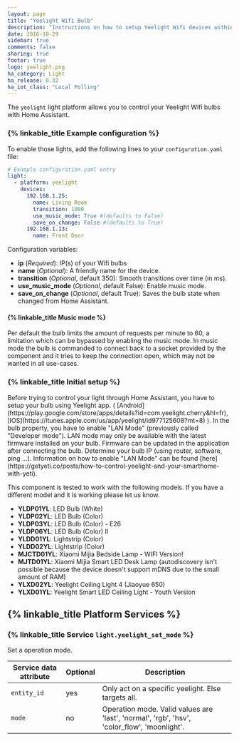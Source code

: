 ```yaml
---
layout: page
title: "Yeelight Wifi Bulb"
description: "Instructions on how to setup Yeelight Wifi devices within Home Assistant."
date: 2016-10-29
sidebar: true
comments: false
sharing: true
footer: true
logo: yeelight.png
ha_category: Light
ha_release: 0.32
ha_iot_class: "Local Polling"
---
```


The `yeelight` light platform allows you to control your Yeelight Wifi bulbs with Home Assistant.

### {% linkable_title Example configuration %}

To enable those lights, add the following lines to your `configuration.yaml` file:

```yaml
# Example configuration.yaml entry
light:
  - platform: yeelight
    devices:
      192.168.1.25:
        name: Living Room
        transition: 1000
        use_music_mode: True #(defaults to False)
        save_on_change: False #(defaults to True)
      192.168.1.13:
        name: Front Door
```

Configuration variables:

- **ip** (*Required*): IP(s) of your Wifi bulbs
- **name** (*Optional*): A friendly name for the device.
- **transition** (*Optional*, default 350): Smooth transitions over time (in ms).
- **use_music_mode** (*Optional*, default False): Enable music mode.
- **save_on_change** (*Optional*, default True): Saves the bulb state when changed from Home Assistant.

#### {% linkable_title Music mode  %}
Per default the bulb limits the amount of requests per minute to 60, a limitation which can be bypassed by enabling the music mode. In music mode the bulb is commanded to connect back to a socket provided by the component and it tries to keep the connection open, which may not be wanted in all use-cases.

### {% linkable_title Initial setup %}
<p class='note'>
Before trying to control your light through Home Assistant, you have to setup your bulb using Yeelight app. ( [Android](https://play.google.com/store/apps/details?id=com.yeelight.cherry&hl=fr), [IOS](https://itunes.apple.com/us/app/yeelight/id977125608?mt=8) ).
In the bulb property, you have to enable "LAN Mode" (previously called "Developer mode"). LAN mode may only be available with the latest firmware installed on your bulb.  Firmware can be updated in the application after connecting the bulb.
Determine your bulb IP (using router, software, ping ...).
Information on how to enable "LAN Mode" can be found [here](https://getyeti.co/posts/how-to-control-yeelight-and-your-smarthome-with-yeti).
</p>

<p class='note warning'>
This component is tested to work with the following models. If you have a different model and it is working please let us know.
</p>

- **YLDP01YL**: LED Bulb (White)
- **YLDP02YL**: LED Bulb (Color)
- **YLDP03YL**: LED Bulb (Color) - E26
- **YLDP06YL**: LED Bulb (Color) II
- **YLDD01YL**: Lightstrip (Color)
- **YLDD02YL**: Lightstrip (Color)
- **MJCTD01YL**: Xiaomi Mijia Bedside Lamp - WIFI Version!
- **MJTD01YL**: Xiaomi Mijia Smart LED Desk Lamp (autodiscovery isn't possible because the device doesn't support mDNS due to the small amount of RAM)
- **YLXD02YL**: Yeelight Ceiling Light 4 (Jiaoyue 650)
- **YLXD01YL**: Yeelight Smart LED Ceiling Light - Youth Version


## {% linkable_title Platform Services %}

### {% linkable_title Service `light.yeelight_set_mode` %}

Set a operation mode.

| Service data attribute    | Optional | Description                                                                                 |
|---------------------------|----------|---------------------------------------------------------------------------------------------|
| `entity_id`               |      yes | Only act on a specific yeelight. Else targets all.                                          |
| `mode`                    |       no | Operation mode. Valid values are 'last', 'normal', 'rgb', 'hsv', 'color_flow', 'moonlight'. |

